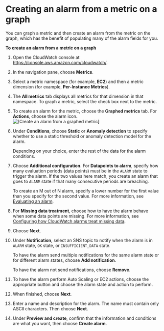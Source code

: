 # Creating an alarm from a metric on a graph<a name="create_alarm_metric_graph"></a>

You can graph a metric and then create an alarm from the metric on the graph, which has the benefit of populating many of the alarm fields for you\.

**To create an alarm from a metric on a graph**

1. Open the CloudWatch console at [https://console\.aws\.amazon\.com/cloudwatch/](https://console.aws.amazon.com/cloudwatch/)\.

1. In the navigation pane, choose **Metrics**\.

1. Select a metric namespace \(for example, **EC2**\) and then a metric dimension \(for example, **Per\-Instance Metrics**\)\.

1. The **All metrics** tab displays all metrics for that dimension in that namespace\. To graph a metric, select the check box next to the metric\.

1. To create an alarm for the metric, choose the **Graphed metrics** tab\. For **Actions**, choose the alarm icon\.  
![\[Create an alarm from a graphed metric\]](http://docs.aws.amazon.com/AmazonCloudWatch/latest/monitoring/images/metric_graph_alarm.png)

1. Under **Conditions**, choose **Static** or **Anomaly detection** to specify whether to use a static threshold or anomaly detection model for the alarm\.

   Depending on your choice, enter the rest of the data for the alarm conditions\.

1. Choose **Additional configuration**\. For **Datapoints to alarm**, specify how many evaluation periods \(data points\) must be in the `ALARM` state to trigger the alarm\. If the two values here match, you create an alarm that goes to `ALARM` state if that many consecutive periods are breaching\.

   To create an M out of N alarm, specify a lower number for the first value than you specify for the second value\. For more information, see [Evaluating an alarm](AlarmThatSendsEmail.md#alarm-evaluation)\.

1. For **Missing data treatment**, choose how to have the alarm behave when some data points are missing\. For more information, see [Configuring how CloudWatch alarms treat missing data](AlarmThatSendsEmail.md#alarms-and-missing-data)\.

1. Choose **Next**\.

1. Under **Notification**, select an SNS topic to notify when the alarm is in `ALARM` state, `OK` state, or `INSUFFICIENT_DATA` state\.

   To have the alarm send multiple notifications for the same alarm state or for different alarm states, choose **Add notification**\.

   To have the alarm not send notifications, choose **Remove**\.

1. To have the alarm perform Auto Scaling or EC2 actions, choose the appropriate button and choose the alarm state and action to perform\.

1. When finished, choose **Next**\.

1. Enter a name and description for the alarm\. The name must contain only ASCII characters\. Then choose **Next**\.

1. Under **Preview and create**, confirm that the information and conditions are what you want, then choose **Create alarm**\.